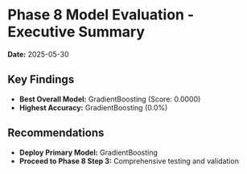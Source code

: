 # Phase 8 Model Evaluation - Executive Summary

**Date:** 2025-05-30

## Key Findings

- **Best Overall Model:** GradientBoosting (Score: 0.0000)
- **Highest Accuracy:** GradientBoosting (0.0%)

## Recommendations

- **Deploy Primary Model:** GradientBoosting
- **Proceed to Phase 8 Step 3:** Comprehensive testing and validation
